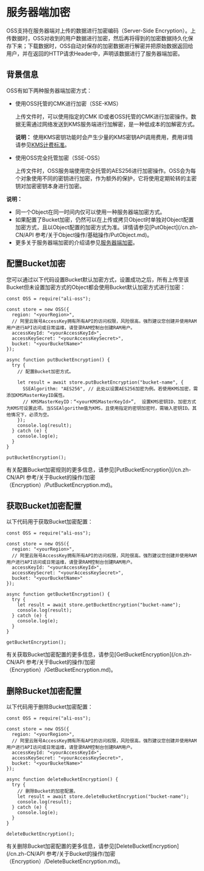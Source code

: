 # 服务器端加密

OSS支持在服务器端对上传的数据进行加密编码（Server-Side Encryption）。上传数据时，OSS对收到的用户数据进行加密，然后再将得到的加密数据持久化保存下来；下载数据时，OSS自动对保存的加密数据进行解密并把原始数据返回给用户，并在返回的HTTP请求Header中，声明该数据进行了服务器端加密。

## 背景信息

OSS有如下两种服务器端加密方式：

-   使用OSS托管的CMK进行加密（SSE-KMS）

    上传文件时，可以使用指定的CMK ID或者OSS托管的CMK进行加密操作。数据无需通过网络发送到KMS服务端进行加解密，是一种低成本的加解密方式。

    **说明：** 使用KMS密钥功能时会产生少量的KMS密钥API调用费用，费用详情请参见[KMS计费标准](/cn.zh-CN/产品定价/计费说明.md)。

-   使用OSS完全托管加密（SSE-OSS）

    上传文件时，OSS服务端使用完全托管的AES256进行加密操作。OSS会为每个对象使用不同的密钥进行加密，作为额外的保护，它将使用定期轮转的主密钥对加密密钥本身进行加密。


**说明：**

-   同一个Object在同一时间内仅可以使用一种服务器端加密方式。
-   如果配置了Bucket加密，仍然可以在上传或拷贝Object时单独对Object配置加密方式，且以Object配置的加密方式为准。详情请参见[PutObject](/cn.zh-CN/API 参考/关于Object操作/基础操作/PutObject.md)。
-   更多关于服务器端加密的介绍请参见[服务器端加密](/cn.zh-CN/开发指南/数据安全/数据加密/服务器端加密.md)。

## 配置Bucket加密

您可以通过以下代码设置Bucket默认加密方式，设置成功之后，所有上传至该Bucket但未设置加密方式的Object都会使用Bucket默认加密方式进行加密：

```
const OSS = require("ali-oss");

const store = new OSS({
  region: "<yourRegion>",
  // 阿里云账号AccessKey拥有所有API的访问权限，风险很高。强烈建议您创建并使用RAM用户进行API访问或日常运维，请登录RAM控制台创建RAM用户。
  accessKeyId: "<yourAccessKeyId>",
  accessKeySecret: "<yourAccessKeySecret>",
  bucket: "<yourBucketName>"
});

async function putBucketEncryption() {
  try {
    // 配置Bucket加密方式。    

    let result = await store.putBucketEncryption("bucket-name", {
      SSEAlgorithm: "AES256", // 此处以设置AES256加密为例。若使用KMS加密，需添加KMSMasterKeyID属性。
      // KMSMasterKeyID：“<yourKMSMasterKeyId>”,  设置KMS密钥ID，加密方式为KMS可设置此项。当SSEAlgorithm值为KMS，且使用指定的密钥加密时，需输入密钥ID。其他情况下，必须为空。
    });
    console.log(result);
  } catch (e) {
    console.log(e);
  }
}

putBucketEncryption();
```

有关配置Bucket加密规则的更多信息，请参见[PutBucketEncryption](/cn.zh-CN/API 参考/关于Bucket的操作/加密（Encryption）/PutBucketEncryption.md)。

## 获取Bucket加密配置

以下代码用于获取Bucket加密配置：

```
const OSS = require("ali-oss");

const store = new OSS({
  region: "<yourRegion>",
  // 阿里云账号AccessKey拥有所有API的访问权限，风险很高。强烈建议您创建并使用RAM用户进行API访问或日常运维，请登录RAM控制台创建RAM用户。
  accessKeyId: "<yourAccessKeyId>",
  accessKeySecret: "<yourAccessKeySecret>",
  bucket: "<yourBucketName>"
});

async function getBucketEncryption() {
  try {
    let result = await store.getBucketEncryption("bucket-name");
    console.log(result);
  } catch (e) {
    console.log(e);
  }
}

getBucketEncryption();
```

有关获取Bucket加密配置的更多信息，请参见[GetBucketEncryption](/cn.zh-CN/API 参考/关于Bucket的操作/加密（Encryption）/GetBucketEncryption.md)。

## 删除Bucket加密配置

以下代码用于删除Bucket加密配置：

```
const OSS = require("ali-oss");

const store = new OSS({
  region: "<yourRegion>",
  // 阿里云账号AccessKey拥有所有API的访问权限，风险很高。强烈建议您创建并使用RAM用户进行API访问或日常运维，请登录RAM控制台创建RAM用户。
  accessKeyId: "<yourAccessKeyId>",
  accessKeySecret: "<yourAccessKeySecret>",
  bucket: "<yourBucketName>"
});

async function deleteBucketEncryption() {
  try {
    // 删除Bucket的加密配置。
    let result = await store.deleteBucketEncryption("bucket-name");
    console.log(result);
  } catch (e) {
    console.log(e);
  }
}

deleteBucketEncryption();
```

有关删除Bucket加密配置的更多信息，请参见[DeleteBucketEncryption](/cn.zh-CN/API 参考/关于Bucket的操作/加密（Encryption）/DeleteBucketEncryption.md)。

